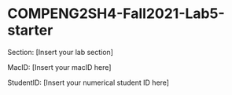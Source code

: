 # COMPENG2SH4-Fall2021-Lab5-starter



Section: [Insert your lab section]

MacID: [Insert your macID here]

StudentID: [Insert your numerical student ID here]
